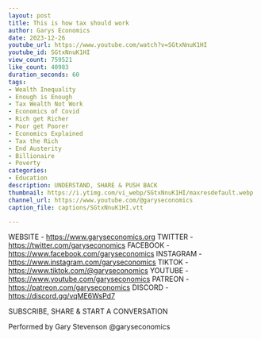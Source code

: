 ```yaml
---
layout: post
title: This is how tax should work
author: Garys Economics
date: 2023-12-26
youtube_url: https://www.youtube.com/watch?v=SGtxNnuK1HI
youtube_id: SGtxNnuK1HI
view_count: 759521
like_count: 40983
duration_seconds: 60
tags:
- Wealth Inequality
- Enough is Enough
- Tax Wealth Not Work
- Economics of Covid
- Rich get Richer
- Poor get Poorer
- Economics Explained
- Tax the Rich
- End Austerity
- Billionaire
- Poverty
categories:
- Education
description: UNDERSTAND, SHARE & PUSH BACK
thumbnail: https://i.ytimg.com/vi_webp/SGtxNnuK1HI/maxresdefault.webp
channel_url: https://www.youtube.com/@garyseconomics
caption_file: captions/SGtxNnuK1HI.vtt

---
```


WEBSITE - https://www.garyseconomics.org
TWITTER  - https://twitter.com/garyseconomics
FACEBOOK - https://www.facebook.com/garyseconomics
INSTAGRAM  - https://www.instagram.com/garyseconomics
TIKTOK - https://www.tiktok.com/@garyseconomics
YOUTUBE -  https://www.youtube.com/garyseconomics
PATREON - https://patreon.com/garyseconomics
DISCORD - https://discord.gg/vqME6WsPd7

SUBSCRIBE, SHARE & START A CONVERSATION

Performed by Gary Stevenson
@garyseconomics
